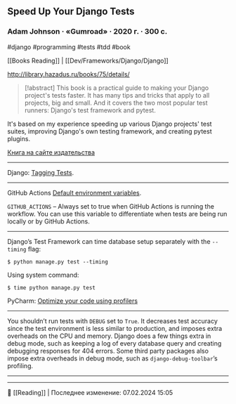 ## Speed Up Your Django Tests

### Adam Johnson · «Gumroad» · 2020 г. · 300 с.

#django #programming #tests #tdd #book 

[[Books Reading]] | [[Dev/Frameworks/Django/Django]]

http://library.hazadus.ru/books/75/details/

> [!abstract]
> This book is a practical guide to making your Django project's tests faster. It has many tips and tricks that apply to all projects, big and small. And it covers the two most popular test runners: Django's test framework and pytest.
>
It's based on my experience speeding up various Django projects' test suites, improving Django's own testing framework, and creating pytest plugins.
>
[Книга на сайте издательства](https://adamchainz.gumroad.com/l/suydt)

----

Django: [Tagging Tests](https://docs.djangoproject.com/en/3.2/topics/testing/tools/#tagging-tests).

----

GitHub Actions [Default environment variables](https://docs.github.com/en/actions/learn-github-actions/variables#default-environment-variables).

`GITHUB_ACTIONS` – Always set to true when GitHub Actions is running the workflow. You can use this variable to differentiate when tests are being run locally or by GitHub Actions.

----

Django’s Test Framework can time database setup separately with the `--timing` flag:
```
$ python manage.py test --timing
```
Using system command:
```
$ time python manage.py test
```

PyCharm: [Optimize your code using profilers](https://www.jetbrains.com/help/pycharm/profiler.html)

----

You shouldn’t run tests with `DEBUG` set to `True`.
It decreases test accuracy since the test environment is less similar to production, and imposes extra overheads on the CPU and memory. Django does a few things extra in debug mode, such as keeping a log of every database query and creating debugging responses for 404 errors. Some third party packages also impose extra overheads in debug mode, such as `django-debug-toolbar`’s profiling.

----


----
📂 [[Reading]] | Последнее изменение: 07.02.2024 15:05